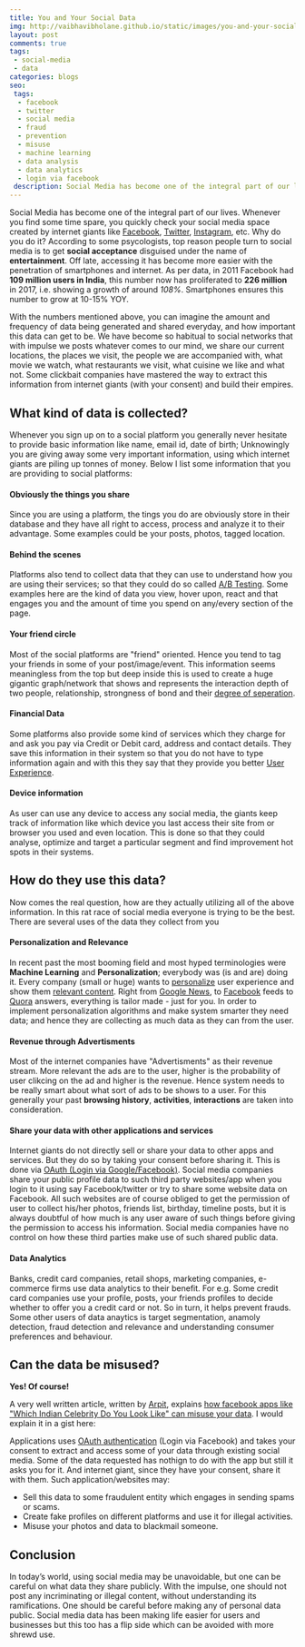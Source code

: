 ```yaml
---
title: You and Your Social Data
img: http://vaibhavibholane.github.io/static/images/you-and-your-social-data/you-and-your-social-data.jpg
layout: post
comments: true
tags:
 - social-media
 - data
categories: blogs
seo:
 tags:
  - facebook
  - twitter
  - social media
  - fraud
  - prevention
  - misuse
  - machine learning
  - data analysis
  - data analytics
  - login via facebook
 description: Social Media has become one of the integral part of our lives. Whenever you find some time spare, you quickly check your social media space created by internet giants like Facebook, Twitter, Instagram, etc. Why do you do it? According to some psycologists, top reason people turn to social media is to get social acceptance disguised under the name of entertainment.
---
```


Social Media has become one of the integral part of our lives. Whenever you find some time spare, you quickly check your social media space created by internet giants like [Facebook](https://facebook.com), [Twitter](https://twitter.com), [Instagram](https://instagram.com), etc. Why do you do it? According to some psycologists, top reason people turn to social media is to get **social acceptance** disguised under the name of **entertainment**. Off late, accessing it has become more easier with the penetration of smartphones and internet. As per data, in 2011 Facebook had **109 million users in India**, this number now has proliferated to **226 million** in 2017, i.e. showing a growth of around _108%_. Smartphones ensures this number to grow at 10-15% YOY.

With the numbers mentioned above, you can imagine the amount and frequency of data being generated and shared everyday, and how important this data can get to be. We have become so habitual to social networks that with impulse we posts whatever comes to our mind, we share our current locations, the places we visit, the people we are accompanied with, what movie we watch, what restaurants we visit, what cuisine we like and what not. Some clickbait companies have mastered the way to extract this information from internet giants (with your consent) and build their empires.

## What kind of data is collected?
Whenever you sign up on to a social platform you generally never hesitate to provide basic information like name, email id, date of birth; Unknowingly you are giving away some very important information, using which internet giants are piling up tonnes of money. Below I list some information that you are providing to social platforms:

#### Obviously the things you share
Since you are using a platform, the tings you do are obviously store in their database and they have all right to access, process and analyze it to their advantage. Some examples could be your posts, photos, tagged location.

#### Behind the scenes
Platforms also tend to collect data that they can use to understand how you are using their services; so that they could do so called [A/B Testing](https://en.wikipedia.org/wiki/A/B_testing). Some examples here are the kind of data you view, hover upon, react and that engages you and the amount of time you spend on any/every section of the page.

#### Your friend circle
Most of the social platforms are "friend" oriented. Hence you tend to tag your friends in some of your post/image/event. This information seems meaningless from the top but deep inside this is used to create a huge gigantic graph/network that shows and represents the interaction depth of two people, relationship, strongness of bond and their [degree of seperation](https://en.wikipedia.org/wiki/Six_degrees_of_separation).

#### Financial Data
Some platforms also provide some kind of services which they charge for and ask you pay via Credit or Debit card, address and contact details. They save this information in their system so that you do not have to type information again and with this they say that they provide you better [User Experience](https://en.wikipedia.org/wiki/User_experience).

#### Device information
As user can use any device to access any social media, the giants keep track of information like which device you last access their site from or browser you used and even location. This is done so that they could analyse, optimize and target a particular segment and find improvement hot spots in their systems.

## How do they use this data?
Now comes the real question, how are they actually utilizing all of the above information. In this rat race of social media everyone is trying to be the best. There are several uses of the data they collect from you

#### Personalization and Relevance
In recent past the most booming field and most hyped terminologies were **Machine Learning** and **Personalization**; everybody was (is and are) doing it. Every company (small or huge) wants to [personalize](https://en.wikipedia.org/wiki/Personalization) user experience and show them [relevant content](https://relevantor.wordpress.com/2012/02/02/what-is-relevant-content-anyway/). Right from [Google News](https://news.google.com), to [Facebook](https://facebook.com) feeds to [Quora](https://quora.com) answers, everything is tailor made - just for you. In order to implement personalization algorithms and make system smarter they need data; and hence they are collecting as much data as they can from the user.

#### Revenue through Advertisments
Most of the internet companies have "Advertisments" as their revenue stream. More relevant the ads are to the user, higher is the probability of user clikcing on the ad and higher is the revenue. Hence system needs to be really smart about what sort of ads to be shows to a user. For this generally your past **browsing history**, **activities**, **interactions** are taken into consideration.

#### Share your data with other applications and services
Internet giants do not directly sell or share your data to other apps and services. But they do so by taking your consent before sharing it. This is done via [OAuth (Login via Google/Facebook)](https://en.wikipedia.org/wiki/OAuth). Social media companies share your public profile data to such third party websites/app when you login to it using say Facebook/twitter or try to share some website data on Facebook. All such websites are of course obliged to get the permission of user to collect his/her photos, friends list, birthday, timeline posts, but it is always doubtful of how much is any user aware of such things before giving the permission to access his information. Social media companies have no control on how these third parties make use of such shared public data.

#### Data Analytics
Banks, credit card companies, retail shops, marketing companies, e-commerce firms use data analytics to their benefit. For e.g. Some credit card companies use your profile, posts, your friends profiles to decide whether to offer you a credit card or not. So in turn, it helps prevent frauds. Some other users of data anaytics is target segmentation, anamoly detection, fraud detection and relevance and understanding consumer preferences and behaviour.

## Can the data be misused?
**Yes! Of course!**

A very well written article, written by [Arpit](http://arpitbhayani.me), explains [how facebook apps like "Which Indian Celebrity Do You Look Like" can misuse your data](http://arpitbhayani.me/blog/beware-of-which-indian-celebrity-do-you-look-like.html). I would explain it in a gist here:

Applications uses [OAuth authentication](https://en.wikipedia.org/wiki/OAuth) (Login via Facebook) and takes your consent to extract and access some of your data through existing social media. Some of the data requested has nothign to do with the app but still it asks you for it. And internet giant, since they have your consent, share it with them. Such application/websites may:
 - Sell this data to some fraudulent entity which engages in sending spams or scams.
 - Create fake profiles on different platforms and use it for illegal activities.
 - Misuse your photos and data to blackmail someone.

## Conclusion
In today’s world, using social media may be unavoidable, but one can be careful on what data they share publicly. With the impulse, one should not post any incriminating or illegal content, without understanding its ramifications. One should be careful before making any of personal data public. Social media data has been making life easier for users and businesses but this too has a flip side which can be avoided with more shrewd use.
